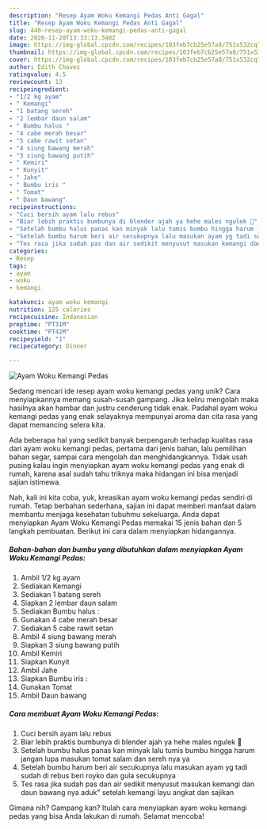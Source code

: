 ```yaml
---
description: "Resep Ayam Woku Kemangi Pedas Anti Gagal"
title: "Resep Ayam Woku Kemangi Pedas Anti Gagal"
slug: 440-resep-ayam-woku-kemangi-pedas-anti-gagal
date: 2020-11-20T13:33:13.348Z
image: https://img-global.cpcdn.com/recipes/103feb7cb25e57a8/751x532cq70/ayam-woku-kemangi-pedas-foto-resep-utama.jpg
thumbnail: https://img-global.cpcdn.com/recipes/103feb7cb25e57a8/751x532cq70/ayam-woku-kemangi-pedas-foto-resep-utama.jpg
cover: https://img-global.cpcdn.com/recipes/103feb7cb25e57a8/751x532cq70/ayam-woku-kemangi-pedas-foto-resep-utama.jpg
author: Edith Chavez
ratingvalue: 4.5
reviewcount: 13
recipeingredient:
- "1/2 kg ayam"
- " Kemangi"
- "1 batang sereh"
- "2 lembar daun salam"
- " Bumbu halus "
- "4 cabe merah besar"
- "5 cabe rawit setan"
- "4 siung bawang merah"
- "3 siung bawang putih"
- " Kemiri"
- " Kunyit"
- " Jahe"
- " Bumbu iris "
- " Tomat"
- " Daun bawang"
recipeinstructions:
- "Cuci bersih ayam lalu rebus"
- "Biar lebih praktis bumbunya di blender ajah ya hehe males ngulek 🤭"
- "Setelah bumbu halus panas kan minyak lalu tumis bumbu hingga harum jangan lupa masukan tomat salam dan sereh nya ya"
- "Setelah bumbu harum beri air secukupnya lalu masukan ayam yg tadi sudah di rebus beri royko dan gula secukupnya"
- "Tes rasa jika sudah pas dan air sedikit menyusut masukan kemangi dan daun bawang nya aduk&#34; setelah kemangi layu angkat dan sajikan"
categories:
- Resep
tags:
- ayam
- woku
- kemangi

katakunci: ayam woku kemangi 
nutrition: 125 calories
recipecuisine: Indonesian
preptime: "PT31M"
cooktime: "PT42M"
recipeyield: "1"
recipecategory: Dinner

---
```



![Ayam Woku Kemangi Pedas](https://img-global.cpcdn.com/recipes/103feb7cb25e57a8/751x532cq70/ayam-woku-kemangi-pedas-foto-resep-utama.jpg)

Sedang mencari ide resep ayam woku kemangi pedas yang unik? Cara menyiapkannya memang susah-susah gampang. Jika keliru mengolah maka hasilnya akan hambar dan justru cenderung tidak enak. Padahal ayam woku kemangi pedas yang enak selayaknya mempunyai aroma dan cita rasa yang dapat memancing selera kita.

Ada beberapa hal yang sedikit banyak berpengaruh terhadap kualitas rasa dari ayam woku kemangi pedas, pertama dari jenis bahan, lalu pemilihan bahan segar, sampai cara mengolah dan menghidangkannya. Tidak usah pusing kalau ingin menyiapkan ayam woku kemangi pedas yang enak di rumah, karena asal sudah tahu triknya maka hidangan ini bisa menjadi sajian istimewa.




Nah, kali ini kita coba, yuk, kreasikan ayam woku kemangi pedas sendiri di rumah. Tetap berbahan sederhana, sajian ini dapat memberi manfaat dalam membantu menjaga kesehatan tubuhmu sekeluarga. Anda dapat menyiapkan Ayam Woku Kemangi Pedas memakai 15 jenis bahan dan 5 langkah pembuatan. Berikut ini cara dalam menyiapkan hidangannya.

<!--inarticleads1-->

##### Bahan-bahan dan bumbu yang dibutuhkan dalam menyiapkan Ayam Woku Kemangi Pedas:

1. Ambil 1/2 kg ayam
1. Sediakan  Kemangi
1. Sediakan 1 batang sereh
1. Siapkan 2 lembar daun salam
1. Sediakan  Bumbu halus :
1. Gunakan 4 cabe merah besar
1. Sediakan 5 cabe rawit setan
1. Ambil 4 siung bawang merah
1. Siapkan 3 siung bawang putih
1. Ambil  Kemiri
1. Siapkan  Kunyit
1. Ambil  Jahe
1. Siapkan  Bumbu iris :
1. Gunakan  Tomat
1. Ambil  Daun bawang




<!--inarticleads2-->

##### Cara membuat Ayam Woku Kemangi Pedas:

1. Cuci bersih ayam lalu rebus
1. Biar lebih praktis bumbunya di blender ajah ya hehe males ngulek 🤭
1. Setelah bumbu halus panas kan minyak lalu tumis bumbu hingga harum jangan lupa masukan tomat salam dan sereh nya ya
1. Setelah bumbu harum beri air secukupnya lalu masukan ayam yg tadi sudah di rebus beri royko dan gula secukupnya
1. Tes rasa jika sudah pas dan air sedikit menyusut masukan kemangi dan daun bawang nya aduk&#34; setelah kemangi layu angkat dan sajikan




Gimana nih? Gampang kan? Itulah cara menyiapkan ayam woku kemangi pedas yang bisa Anda lakukan di rumah. Selamat mencoba!
